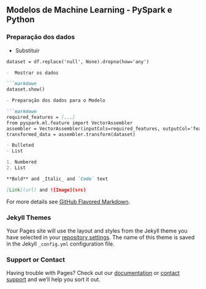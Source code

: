 ## Modelos de Machine Learning - PySpark e Python


### Preparação dos dados


- Substituir

```markdown
dataset = df.replace('null', None).dropna(how='any')

-  Mostrar os dados

```markdown
dataset.show()

- Preparação dos dados para o Modelo

```markdown
required_features = [...]
from pyspark.ml.feature import VectorAssembler
assembler = VectorAssembler(inputCols=required_features, outputCol='features')
transformed_data = assembler.transform(dataset)

- Bulleted
- List

1. Numbered
2. List

**Bold** and _Italic_ and `Code` text

[Link](url) and ![Image](src)
```

For more details see [GitHub Flavored Markdown](https://guides.github.com/features/mastering-markdown/).

### Jekyll Themes

Your Pages site will use the layout and styles from the Jekyll theme you have selected in your [repository settings](https://github.com/angelica93/Analise_Dados_com_Pyspark/settings). The name of this theme is saved in the Jekyll `_config.yml` configuration file.

### Support or Contact

Having trouble with Pages? Check out our [documentation](https://docs.github.com/categories/github-pages-basics/) or [contact support](https://github.com/contact) and we’ll help you sort it out.
